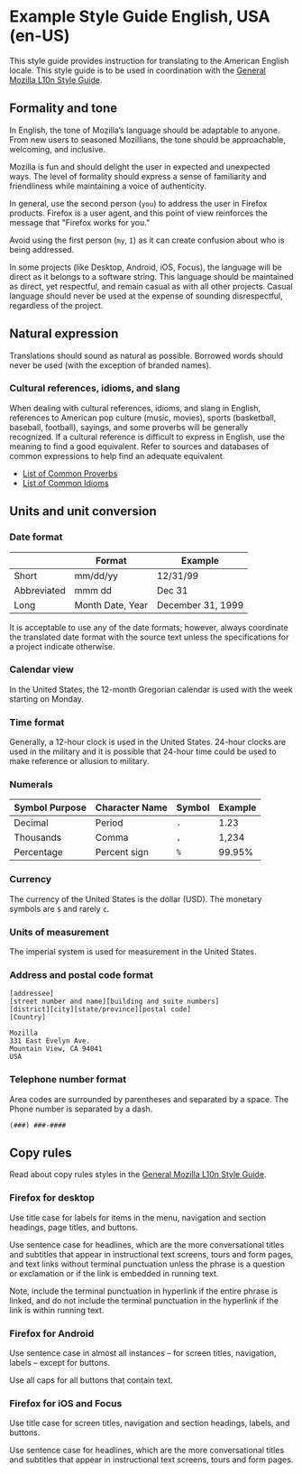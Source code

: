# Example Style Guide English, USA (en-US)

<!-- toc -->

This style guide provides instruction for translating to the American English locale. This style guide is to be used in coordination with the [General Mozilla L10n Style Guide](../mozilla_general/README.md).

## Formality and tone

In English, the tone of Mozilla’s language should be adaptable to anyone. From new users to seasoned Mozillians, the tone should be approachable, welcoming, and inclusive.

Mozilla is fun and should delight the user in expected and unexpected ways. The level of formality should express a sense of familiarity and friendliness while maintaining a voice of authenticity.

In general, use the second person (`you`) to address the user in Firefox products. Firefox is a user agent, and this point of view reinforces the message that "Firefox works for you."

Avoid using the first person (`my`, `I`) as it can create confusion about who is being addressed.

In some projects (like Desktop, Android, iOS, Focus), the language will be direct as it belongs to a software string. This language should be maintained as direct, yet respectful, and remain casual as with all other projects. Casual language should never be used at the expense of sounding disrespectful, regardless of the project.

## Natural expression

Translations should sound as natural as possible. Borrowed words should never be used (with the exception of branded names).

### Cultural references, idioms, and slang

When dealing with cultural references, idioms, and slang in English, references to American pop culture (music, movies), sports (basketball, baseball, football), sayings, and some proverbs will be generally recognized. If a cultural reference is difficult to express in English, use the meaning to find a good equivalent. Refer to sources and databases of common expressions to help find an adequate equivalent.

* [List of Common Proverbs](https://www.engvid.com/english-resource/50-common-proverbs-sayings/)
* [List of Common Idioms](http://www.smart-words.org/quotes-sayings/idioms-meaning.html)

## Units and unit conversion

### Date format

| | Format | Example |
| - | - | - |
| Short | mm/dd/yy | 12/31/99 |
| Abbreviated | mmm dd | Dec 31 |
| Long | Month Date, Year | December 31, 1999 |

It is acceptable to use any of the date formats; however, always coordinate the translated date format with the source text unless the specifications for a project indicate otherwise.

### Calendar view

In the United States, the 12-month Gregorian calendar is used with the week starting on Monday.

### Time format

Generally, a 12-hour clock is used in the United States. 24-hour clocks are used in the military and it is possible that 24-hour time could be used to make reference or allusion to military.

### Numerals

| Symbol Purpose | Character Name | Symbol | Example |
| - | - | - | - |
| Decimal | Period | `.` | 1.23 |
| Thousands | Comma | `,` | 1,234 |
| Percentage | Percent sign | `%` | 99.95% |

### Currency

The currency of the United States is the dollar (USD). The monetary symbols are `$` and rarely `¢`.

### Units of measurement

The imperial system is used for measurement in the United States.

### Address and postal code format

    [addressee]
    [street number and name][building and suite numbers]
    [district][city][state/province][postal code]
    [Country]

    Mozilla
    331 East Evelyn Ave.
    Mountain View, CA 94041
    USA

### Telephone number format

Area codes are surrounded by parentheses and separated by a space. The Phone number is separated by a dash.

`(###) ###-####`

## Copy rules

Read about copy rules styles in the [General Mozilla L10n Style Guide](../mozilla_general/README.md#copy-rules).

### Firefox for desktop

Use title case for labels for items in the menu, navigation and section headings, page titles, and buttons.

Use sentence case for headlines, which are the more conversational titles and subtitles that appear in instructional text screens, tours and form pages, and text links without terminal punctuation unless the phrase is a question or exclamation or if the link is embedded in running text.

Note, include the terminal punctuation in hyperlink if the entire phrase is linked, and do not include the terminal punctuation in the hyperlink if the link is within running text.

### Firefox for Android

Use sentence case in almost all instances – for screen titles, navigation, labels – except for buttons.

Use all caps for all buttons that contain text.

### Firefox for iOS and Focus

Use title case for screen titles, navigation and section headings, labels, and buttons.

Use sentence case for headlines, which are the more conversational titles and subtitles that appear in instructional text screens, tours and form pages.

